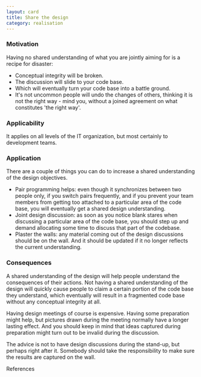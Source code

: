 ```yaml
---
layout: card
title: Share the design
category: realisation
---
```


### Motivation

Having no shared understanding of what you are jointly aiming for is a recipe for disaster:

* Conceptual integrity will be broken.
* The discussion will slide to your code base.
* Which will eventually turn your code base into a battle ground.
* It's not uncommon people will undo the changes of others, thinking it is not the right way - mind you, without a joined agreement on what constitutes 'the right way'.

### Applicability

It applies on all levels of the IT organization, but most certainly to development teams.

### Application

There are a couple of things you can do to increase a shared understanding of the design objectives.

* Pair programming helps: even though it synchronizes between two people only, if you switch pairs frequently, and if you prevent your team members from getting too attached to a particular area of the code base, you will eventually get a shared design understanding.
* Joint design discussion: as soon as you notice blank stares when discussing a particular area of the code base, you should step up and demand allocating some time to discuss that part of the codebase.
* Plaster the walls: any material coming out of the design discussions should be on the wall. And it should be updated if it no longer reflects the current understanding.

### Consequences

A shared understanding of the design will help people understand the consequences of their actions. Not having a shared understanding of the design will quickly cause people to claim a certain portion of the code base they understand, which eventually will result in a fragmented code base without any conceptual integrity at all.

Having design meetings of course is expensive. Having some preparation might help, but pictures drawn during the meeting normally have a longer lasting effect. And you should keep in mind that ideas captured during preparation might turn out to be invalid during the discussion.

The advice is not to have design discussions during the stand-up, but perhaps right after it. Somebody should take the responsibility to make sure the results are captured on the wall.

References


